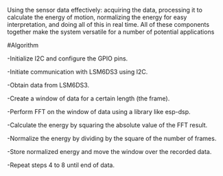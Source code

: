 Using the sensor data effectively: acquiring the data, processing it to calculate the energy of motion, normalizing the energy for easy interpretation, and doing all of this in real time. All of these components together make the system versatile for a number of potential applications

#Algorithm

-Initialize I2C and configure the GPIO pins.

-Initiate communication with LSM6DS3 using I2C.

-Obtain data from LSM6DS3.

-Create a window of data for a certain length (the frame).

-Perform FFT on the window of data using a library like esp-dsp.

-Calculate the energy by squaring the absolute value of the FFT result.

-Normalize the energy by dividing by the square of the number of frames.

-Store normalized energy and move the window over the recorded data.

-Repeat steps 4 to 8 until end of data.
